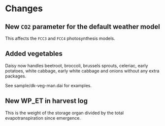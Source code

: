 # Changes #

## New `CO2` parameter for the default weather model ##

This affects the `FCC3` and `FCC4` photosynthesis models.

## Added vegetables ##

Daisy now handles beetroot, broccoli, brussels sprouts, celeriac, early potatoes, white cabbage, early white cabbage and onions without any extra packages.

See sample/dk-veg-man.dai for examples.

## New WP\_ET in harvest log ##

This is the weight of the storage organ divided by the total evapotranspiration since emergence.